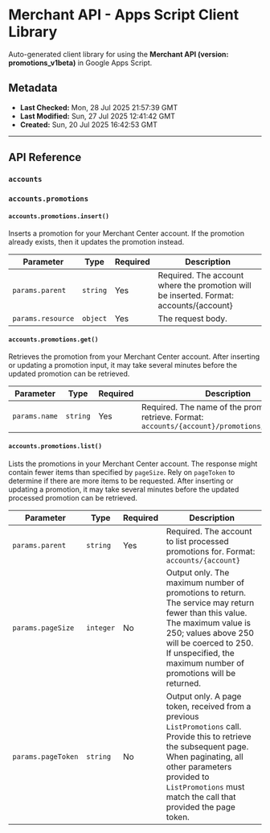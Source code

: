 # Merchant API - Apps Script Client Library

Auto-generated client library for using the **Merchant API (version: promotions_v1beta)** in Google Apps Script.

## Metadata

- **Last Checked:** Mon, 28 Jul 2025 21:57:39 GMT
- **Last Modified:** Sun, 27 Jul 2025 12:41:42 GMT
- **Created:** Sun, 20 Jul 2025 16:42:53 GMT



---

## API Reference

### `accounts`

### `accounts.promotions`

#### `accounts.promotions.insert()`

Inserts a promotion for your Merchant Center account. If the promotion already exists, then it updates the promotion instead.

| Parameter | Type | Required | Description |
|---|---|---|---|
| `params.parent` | `string` | Yes | Required. The account where the promotion will be inserted. Format: accounts/{account} |
| `params.resource` | `object` | Yes | The request body. |

#### `accounts.promotions.get()`

Retrieves the promotion from your Merchant Center account. After inserting or updating a promotion input, it may take several minutes before the updated promotion can be retrieved.

| Parameter | Type | Required | Description |
|---|---|---|---|
| `params.name` | `string` | Yes | Required. The name of the promotion to retrieve. Format: `accounts/{account}/promotions/{promotions}` |

#### `accounts.promotions.list()`

Lists the promotions in your Merchant Center account. The response might contain fewer items than specified by `pageSize`. Rely on `pageToken` to determine if there are more items to be requested. After inserting or updating a promotion, it may take several minutes before the updated processed promotion can be retrieved.

| Parameter | Type | Required | Description |
|---|---|---|---|
| `params.parent` | `string` | Yes | Required. The account to list processed promotions for. Format: `accounts/{account}` |
| `params.pageSize` | `integer` | No | Output only. The maximum number of promotions to return. The service may return fewer than this value. The maximum value is 250; values above 250 will be coerced to 250. If unspecified, the maximum number of promotions will be returned. |
| `params.pageToken` | `string` | No | Output only. A page token, received from a previous `ListPromotions` call. Provide this to retrieve the subsequent page. When paginating, all other parameters provided to `ListPromotions` must match the call that provided the page token. |